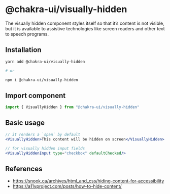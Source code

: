 # @chakra-ui/visually-hidden

The visually hidden component styles itself so that it’s content is not visible,
but it is available to assistive technologies like screen readers and other text
to speech programs.

## Installation

```sh
yarn add @chakra-ui/visually-hidden

# or

npm i @chakra-ui/visually-hidden
```

## Import component

```jsx
import { VisuallyHidden } from "@chakra-ui/visually-hidden"
```

## Basic usage

```jsx
// it renders a `span` by default
<VisuallyHidden>This content will be hidden on screen</VisuallyHidden>

// for visually hidden input fields
<VisuallyHiddenInput type="checkbox" defaultChecked/>
```

## References

- https://snook.ca/archives/html_and_css/hiding-content-for-accessibility
- https://a11yproject.com/posts/how-to-hide-content/
